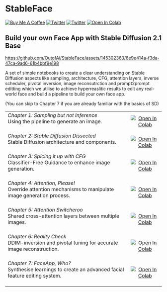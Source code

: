 
# StableFace

<a href="https://www.buymeacoffee.com/outofai" target="_blank"><img src="https://img.shields.io/badge/-buy_me_a%C2%A0coffee-red?logo=buy-me-a-coffee" alt="Buy Me A Coffee"></a>
[![Twitter](https://img.shields.io/twitter/url/https/twitter.com/cloudposse.svg?style=social&label=Ashleigh%20Watson)](https://twitter.com/OutofAi) 
[![Twitter](https://img.shields.io/twitter/url/https/twitter.com/cloudposse.svg?style=social&label=Alex%20Nasa)](https://twitter.com/banterless_ai)
[![Open In Colab](https://colab.research.google.com/assets/colab-badge.svg)](https://colab.research.google.com/github/OutofAi/StableFace/blob/main/CH7_stable_face.ipynb)

## Build your own Face App with Stable Diffusion 2.1 Base
https://github.com/OutofAi/StableFace/assets/145302363/6e9e414a-f3da-47ca-9ad6-61b4bbf9e198


A set of simple notebooks to create a clear understanding on Stable Diffusion aspects like sampling, architecture, CFG, attention layers, inverse scheduler, pivotal inversion, image reconsutrction and prompt2prompt editting which we utilise to achieve hyperreaslitic results to edit any real-world face and build a pipeline to build your own face app.

(You can skip to Chapter 7 if you are already familiar with the basics of SD)

|||
|:--------|:---------------:|
| *Chapter 1: Sampling but not Inference*<br> Using the pipeline to generate an image.<br><br> | [![Open In Colab](https://colab.research.google.com/assets/colab-badge.svg)](https://colab.research.google.com/github/OutofAi/StableFace/blob/main/CH1_sampling.ipynb) |
| *Chapter 2: Stable Diffusion Dissected*<br> Stable Diffusion architecture and components.<br><br> | [![Open In Colab](https://colab.research.google.com/assets/colab-badge.svg)](https://colab.research.google.com/github/OutofAi/StableFace/blob/main/CH2_breakdown.ipynb) |
| *Chapter 3: Spicing it up with CFG*<br> Classifier-Free Guidance to enhance image generation.<br><br> | [![Open In Colab](https://colab.research.google.com/assets/colab-badge.svg)](https://colab.research.google.com/github/OutofAi/StableFace/blob/main/CH3_CFG.ipynb) |
| *Chapter 4: Attention, Please!*<br> Override attention mechanisms to manipulate image generation process.<br><br> | [![Open In Colab](https://colab.research.google.com/assets/colab-badge.svg)](https://colab.research.google.com/github/OutofAi/StableFace/blob/main/CH4_attention_breakdown.ipynb) |
| *Chapter 5: Attention Switcheroo*<br> Shared cross-attention layers between multiple images.<br><br> | [![Open In Colab](https://colab.research.google.com/assets/colab-badge.svg)](https://colab.research.google.com/github/OutofAi/StableFace/blob/main/CH5_attention_replace.ipynb) |
| *Chapter 6: Reality Check*<br> DDIM-inversion and pivotal tuning for accurate image reconstruction.<br><br> | [![Open In Colab](https://colab.research.google.com/assets/colab-badge.svg)](https://colab.research.google.com/github/OutofAi/StableFace/blob/main/CH6_reconstruction.ipynb) |
| *Chapter 7: FaceApp, Who?*<br> Synthesise learnings to create an advanced facial feature editing system.<br><br> | [![Open In Colab](https://colab.research.google.com/assets/colab-badge.svg)](https://colab.research.google.com/github/OutofAi/StableFace/blob/main/CH7_stable_face.ipynb) |
